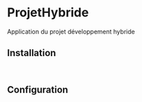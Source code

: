 # ProjetHybride
Application du projet développement hybride

## Installation

```bash



```


## Configuration
